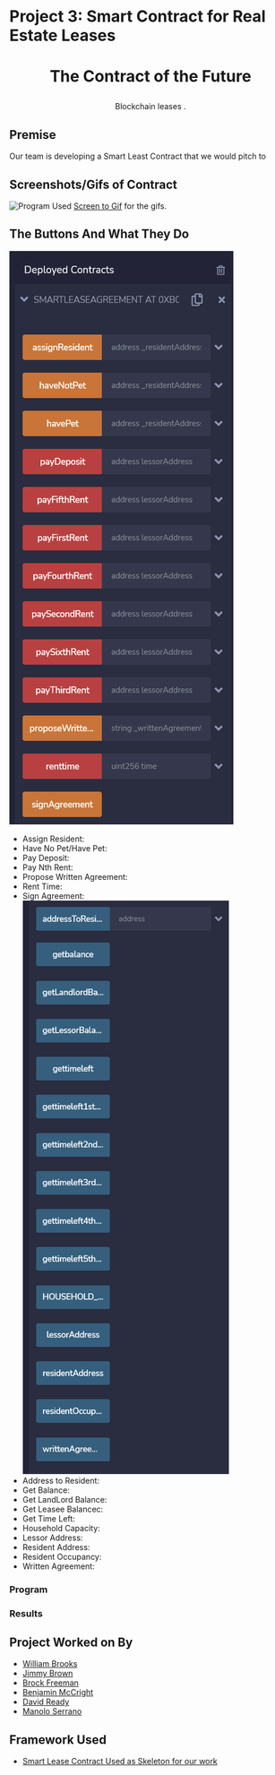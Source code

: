 # Project 3: Smart Contract for Real Estate Leases

# <p align="center"> The Contract of the Future </p>
  <p align="center"> Blockchain leases  . </p>

## Premise
Our team is developing a Smart Least Contract that we would pitch to 


## Screenshots/Gifs of Contract

![Program](Images/SmartLeaseFinalCode.gif)
Used [Screen to Gif](https://www.screentogif.com/) for the gifs.



## The Buttons And What They Do
![ContractPartOne](Images/ContractButtonsPartOne.png)
* Assign Resident: 
* Have No Pet/Have Pet: 
* Pay Deposit: 
* Pay Nth Rent: 
* Propose Written Agreement: 
* Rent Time: 
* Sign Agreement: 
![ContractPartTwo](Images/ContractButtonsPartTwo.png)
* Address to Resident: 
* Get Balance:
* Get LandLord Balance: 
* Get Leasee Balancec: 
* Get Time Left: 
* Household Capacity: 
* Lessor Address:
* Resident Address: 
* Resident Occupancy: 
* Written Agreement: 

### Program

### Results
 


## Project Worked on By
* [William Brooks](https://github.com/Wil-bro0824)
* [Jimmy Brown](https://github.com/jbrown2155)
* [Brock Freeman](https://github.com/Bfree22)
* [Benjamin McCright](https://github.com/BenMcCright)
* [David Ready](https://github.com/CrusadingGroundhog)
* [Manolo Serrano](https://github.com/InfluxVC)

## Framework Used
* [Smart Lease Contract Used as Skeleton for our work](https://github.com/SmartLease/Ethereum/blob/master/contracts/smartleasefactory.sol)
